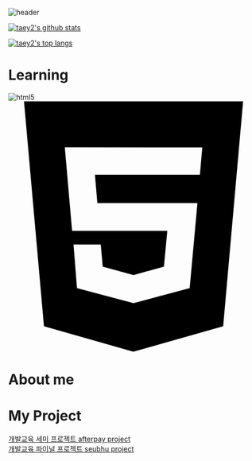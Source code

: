 ![header](https://capsule-render.vercel.app/api?type=slice&color=ceddf2&height=300&section=header&text=taey2&fontSize=70&fontColor=4974a5)

[![taey2's github stats](https://github-readme-stats.vercel.app/api?username=taey2&show_icons=true&theme=dracula)](https://github.com/anuraghazra/github-readme-stats)

[![taey2's top langs](https://github-readme-stats.vercel.app/api/top-langs/?username=taey2&layout=compact&hide=Visual%20Basic&theme=dracula)](https://github.com/anuraghazra/github-readme-stats)


 </hr/>
<h1> Learning </h1>

![html5](https://github.com/user-attachments/assets/efad133d-722c-499d-9e7a-5694bf005cac)<svg role="img" viewBox="0 0 24 24" xmlns="http://www.w3.org/2000/svg"><title>HTML5</title><path d="M1.5 0h21l-1.91 21.563L11.977 24l-8.564-2.438L1.5 0zm7.031 9.75l-.232-2.718 10.059.003.23-2.622L5.412 4.41l.698 8.01h9.126l-.326 3.426-2.91.804-2.955-.81-.188-2.11H6.248l.33 4.171L12 19.351l5.379-1.443.744-8.157H8.531z"/></svg>



<h1> About me </h1>


<h1> My Project </h1>
 <a href="https://github.com/taey2/afterpay1"> 개발교육 세미 프로젝트 afterpay project </a><br>
 <a href="https://github.com/taey2/nom-trio"> 개발교육 파이널 프로젝트 seubhu project </a><br>
